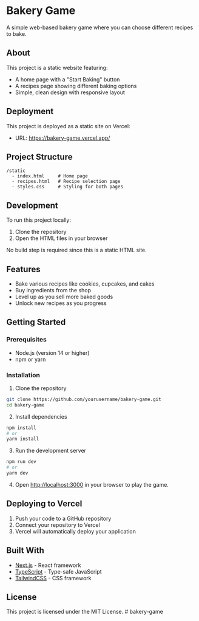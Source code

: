 # Bakery Game

A simple web-based bakery game where you can choose different recipes to bake.

## About

This project is a static website featuring:
- A home page with a "Start Baking" button
- A recipes page showing different baking options
- Simple, clean design with responsive layout

## Deployment

This project is deployed as a static site on Vercel:
- URL: https://bakery-game.vercel.app/

## Project Structure

```
/static
  - index.html     # Home page
  - recipes.html   # Recipe selection page
  - styles.css     # Styling for both pages
```

## Development

To run this project locally:
1. Clone the repository
2. Open the HTML files in your browser

No build step is required since this is a static HTML site.

## Features

- Bake various recipes like cookies, cupcakes, and cakes
- Buy ingredients from the shop
- Level up as you sell more baked goods
- Unlock new recipes as you progress

## Getting Started

### Prerequisites

- Node.js (version 14 or higher)
- npm or yarn

### Installation

1. Clone the repository
```bash
git clone https://github.com/yourusername/bakery-game.git
cd bakery-game
```

2. Install dependencies
```bash
npm install
# or
yarn install
```

3. Run the development server
```bash
npm run dev
# or
yarn dev
```

4. Open [http://localhost:3000](http://localhost:3000) in your browser to play the game.

## Deploying to Vercel

1. Push your code to a GitHub repository
2. Connect your repository to Vercel
3. Vercel will automatically deploy your application

## Built With

- [Next.js](https://nextjs.org/) - React framework
- [TypeScript](https://www.typescriptlang.org/) - Type-safe JavaScript
- [TailwindCSS](https://tailwindcss.com/) - CSS framework

## License

This project is licensed under the MIT License. # bakery-game
